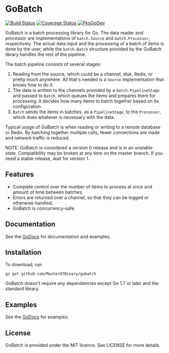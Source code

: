 GoBatch
=======

[![Build Status](https://travis-ci.org/MasterOfBinary/gobatch.svg?branch=master)](https://travis-ci.org/MasterOfBinary/gobatch)
[![Coverage Status](https://coveralls.io/repos/github/MasterOfBinary/gobatch/badge.svg?branch=master)](https://coveralls.io/github/MasterOfBinary/gobatch?branch=master)
[![PkgGoDev](https://pkg.go.dev/badge/github.com/MasterOfBinary/gobatch)](https://pkg.go.dev/github.com/MasterOfBinary/gobatch)

GoBatch is a batch processing library for Go. The data reader and processor are
implementations of `batch.Source` and `batch.Processor`, respectively. The
actual data input and the processing of a batch of items is done by the
user, while the `batch.Batch` structure provided by the GoBatch library
handles the rest of the pipeline.

The batch pipeline consists of several stages:

1. Reading from the source, which could be a channel, disk, Redis, or pretty
much anywhere. All that's needed is a `Source` implementation that knows how to
do it.
2. The data is written to the channels provided by a `batch.PipelineStage` and
passed to `Batch`, which queues the items and prepares them for processing. It
decides how many items to batch together based on its configuration.
3. `Batch` sends the items in batches, as a `PipelineStage`, to the `Processor`,
which does whatever is necessary with the data.

Typical usage of GoBatch is when reading or writing to a remote database or Redis.
By batching together multiple calls, fewer connections are made and network traffic
is reduced.

NOTE: GoBatch is considered a version 0 release and is in an unstable state.
Compatibility may be broken at any time on the master branch. If you need a stable
release, wait for version 1.

Features
--------

* Complete control over the number of items to process at once and amount of time
between batches.
* Errors are returned over a channel, so that they can be logged or otherwise
handled.
* GoBatch is concurrency-safe.

Documentation
-------------

See the [GoDocs](https://godoc.org/github.com/MasterOfBinary/gobatch) for documentation
and examples.

Installation
------------

To download, run

    go get github.com/MasterOfBinary/gobatch

GoBatch doesn't require any dependencies except Go 1.7 or later and the
standard library.

Examples
--------

See the [GoDocs](https://godoc.org/github.com/MasterOfBinary/gobatch) for examples.

License
-------

GoBatch is provided under the MIT licence. See LICENSE for more details.
